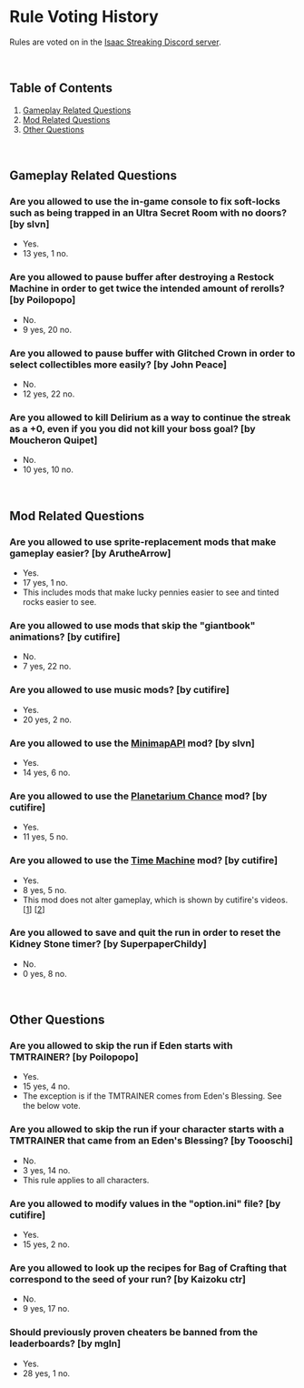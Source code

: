 # Rule Voting History

<!-- cspell:ignore Aruthe,Childy,cutifire,Kaizoku,mgln,Moucheron,Poilopopo,Quipet,slvn,Superpaper,Toooschi -->
<!-- markdownlint-disable MD033 -->

Rules are voted on in the [Isaac Streaking Discord server](https://discord.gg/GwhUeQjHTF).

<br>

## Table of Contents

1. [Gameplay Related Questions](#gameplay-related-questions)
1. [Mod Related Questions](#mod-related-questions)
1. [Other Questions](#other-questions)

<br>

## Gameplay Related Questions

### Are you allowed to use the in-game console to fix soft-locks such as being trapped in an Ultra Secret Room with no doors? [by slvn]

- Yes.
- 13 yes, 1 no.

### Are you allowed to pause buffer after destroying a Restock Machine in order to get twice the intended amount of rerolls? [by Poilopopo]

- No.
- 9 yes, 20 no.

### Are you allowed to pause buffer with Glitched Crown in order to select collectibles more easily? [by John Peace]

- No.
- 12 yes, 22 no.

### Are you allowed to kill Delirium as a way to continue the streak as a +0, even if you you did not kill your boss goal? [by Moucheron Quipet]

- No.
- 10 yes, 10 no.

<br>

## Mod Related Questions

### Are you allowed to use sprite-replacement mods that make gameplay easier? [by ArutheArrow]

- Yes.
- 17 yes, 1 no.
- This includes mods that make lucky pennies easier to see and tinted rocks easier to see.

### Are you allowed to use mods that skip the "giantbook" animations? [by cutifire]

- No.
- 7 yes, 22 no.

### Are you allowed to use music mods? [by cutifire]

- Yes.
- 20 yes, 2 no.

### Are you allowed to use the [MinimapAPI](https://steamcommunity.com/sharedfiles/filedetails/?id=1978904635) mod? [by slvn]

- Yes.
- 14 yes, 6 no.

### Are you allowed to use the [Planetarium Chance](https://steamcommunity.com/sharedfiles/filedetails/?id=2489006943) mod? [by cutifire]

- Yes.
- 11 yes, 5 no.

### Are you allowed to use the [Time Machine](https://steamcommunity.com/sharedfiles/filedetails/?id=2617557401) mod? [by cutifire]

- Yes.
- 8 yes, 5 no.
- This mod does not alter gameplay, which is shown by cutifire's videos. [<a href="https://www.youtube.com/watch?v=MbDBpf-zE88&feature=youtu.be">1</a>] [<a href="https://www.youtube.com/watch?v=LfPNXTCKwXs&feature=youtu.be">2</a>]

### Are you allowed to save and quit the run in order to reset the Kidney Stone timer? [by SuperpaperChildy]

- No.
- 0 yes, 8 no.

<br>

## Other Questions

### Are you allowed to skip the run if Eden starts with TMTRAINER? [by Poilopopo]

- Yes.
- 15 yes, 4 no.
- The exception is if the TMTRAINER comes from Eden's Blessing. See the below vote.

### Are you allowed to skip the run if your character starts with a TMTRAINER that came from an Eden's Blessing? [by Toooschi]

- No.
- 3 yes, 14 no.
- This rule applies to all characters.

### Are you allowed to modify values in the "option.ini" file? [by cutifire]

- Yes.
- 15 yes, 2 no.

### Are you allowed to look up the recipes for Bag of Crafting that correspond to the seed of your run? [by Kaizoku ctr]

- No.
- 9 yes, 17 no.

### Should previously proven cheaters be banned from the leaderboards? [by mgln]

- Yes.
- 28 yes, 1 no.

<br>
